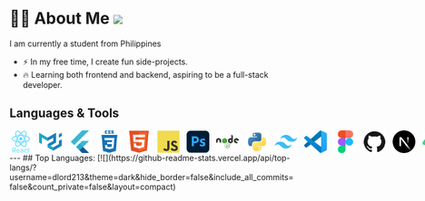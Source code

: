 # :guardsman: About Me [![](https://visitcount.itsvg.in/api?id=dlord213&icon=0&color=3)](https://visitcount.itsvg.in)
I am currently a student from Philippines
- :zap: In my free time, I create fun side-projects.
- :fire: Learning both frontend and backend, aspiring to be a full-stack developer.
## Languages & Tools
<div style="display: flex; flex-direction: column">
  <div style="display: flex; flex-direction: row; gap: 4px;">
    <img src="https://github.com/devicons/devicon/blob/master/icons/react/react-original-wordmark.svg" title="React" alt="React" width="40" height="40"/>&nbsp;
    <img src="https://github.com/devicons/devicon/blob/master/icons/materialui/materialui-original.svg" title="Material UI" alt="Material UI" width="40" height="40"/>&nbsp;
    <img src="https://github.com/devicons/devicon/blob/master/icons/flutter/flutter-original.svg" title="Flutter" alt="Flutter" width="40" height="40"/>&nbsp;
    <img src="https://github.com/devicons/devicon/blob/master/icons/css3/css3-plain-wordmark.svg"  title="CSS3" alt="CSS" width="40" height="40"/>&nbsp;
    <img src="https://github.com/devicons/devicon/blob/master/icons/html5/html5-original.svg" title="HTML5" alt="HTML" width="40" height="40"/>&nbsp;
    <img src="https://github.com/devicons/devicon/blob/master/icons/javascript/javascript-original.svg" title="JavaScript" alt="JavaScript" width="40" height="40"/>&nbsp;
    <img src="https://github.com/devicons/devicon/blob/master/icons/photoshop/photoshop-original.svg" title="photoshop" alt="photoshop" width="40" height="40"/>&nbsp;
    <img src="https://github.com/devicons/devicon/blob/master/icons/nodejs/nodejs-original-wordmark.svg" title="NodeJS" alt="NodeJS" width="40" height="40"/>&nbsp;
    <img src="https://github.com/devicons/devicon/blob/master/icons/python/python-original.svg" width="40" height="40"/>&nbsp;
    <img src="https://github.com/devicons/devicon/blob/master/icons/tailwindcss/tailwindcss-original.svg" width="40" height="40"/>&nbsp;
    <img src="https://github.com/devicons/devicon/blob/master/icons/vscode/vscode-original.svg" width="40" height="40"/>&nbsp;
    <img src="https://github.com/devicons/devicon/blob/master/icons/figma/figma-original.svg" width="40" height="40"/>&nbsp;
    <img src="https://github.com/devicons/devicon/blob/master/icons/github/github-original.svg" width="40" height="40"/>&nbsp;
    <img src="https://github.com/devicons/devicon/blob/master/icons/nextjs/nextjs-original.svg" width="40" height="40"/>&nbsp;
    <img src="https://github.com/devicons/devicon/blob/master/icons/supabase/supabase-original.svg" width="40" height="40"/>&nbsp;
    <img src="https://github.com/devicons/devicon/blob/master/icons/postgresql/postgresql-original.svg" width="40" height="40"/>&nbsp;
    <img src="https://github.com/devicons/devicon/blob/master/icons/php/php-original.svg" width="40" height="40"/>&nbsp;
    <img src="https://github.com/devicons/devicon/blob/master/icons/androidstudio/androidstudio-original.svg" width="40" height="40"/>&nbsp;
    <img src="https://github.com/devicons/devicon/blob/master/icons/git/git-original-wordmark.svg" title="Git" **alt="Git" width="40" height="40"/>
  </div>
</div>
---
## Top Languages:
[![](https://github-readme-stats.vercel.app/api/top-langs/?username=dlord213&theme=dark&hide_border=false&include_all_commits=false&count_private=false&layout=compact)

